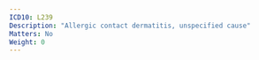 ```yaml
---
ICD10: L239
Description: "Allergic contact dermatitis, unspecified cause"
Matters: No
Weight: 0
---
```

